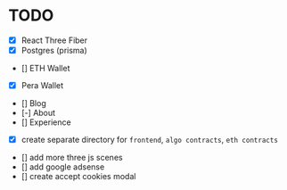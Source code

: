 # TODO

- [x] React Three Fiber
- [x] Postgres (prisma)
- [] ETH Wallet
- [x] Pera Wallet
- [] Blog
- [-] About
- [] Experience

- [x] create separate directory for `frontend`, `algo contracts`, `eth contracts`

- [] add more three js scenes
- [] add google adsense
- [] create accept cookies modal